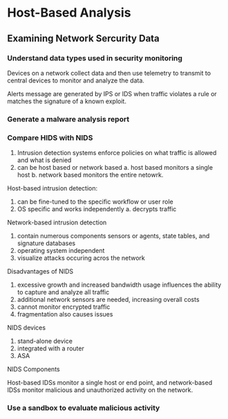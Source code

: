 # Host-Based Analysis

## Examining Network Sercurity Data

### Understand data types used in security monitoring

Devices on a network collect data and then use telemetry to transmit to central devices to monitor and analyze the data.

Alerts message are generated by IPS or IDS when traffic violates a rule or matches the signature of a known exploit.

### Generate a malware analysis report


### Compare HIDS with NIDS

1. Intrusion detection systems enforce policies on what traffic is allowed and what is denied
2. can be host based or network based
    a. host based monitors a single host
    b. network based monitors the entire netowrk.

Host-based intrusion detection:

1. can be fine-tuned to the specific workflow or user role
2. OS specific and works independently
    a. decrypts traffic

Network-based intrusion detection

1. contain numerous components
    sensors or agents, state tables, and signature databases
2. operating system independent
3. visualize attacks occuring acros the network

Disadvantages of NIDS

1. excessive growth and increased bandwidth usage influences the ability to capture and analyze all traffic
2. additional network sensors are needed, increasing overall costs
3. cannot monitor encrypted traffic
4. fragmentation also causes issues

NIDS devices

1. stand-alone device
2. integrated with a router
3. ASA

NIDS Components

Host-based IDSs monitor a single host or end point, and network-based IDSs monitor malicious and unauthorized activity on the network.

### Use a sandbox to evaluate malicious activity

